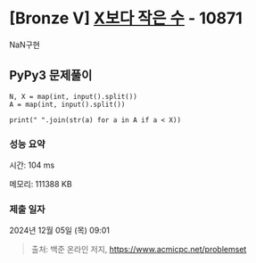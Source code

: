 # [Bronze V] [X보다 작은 수](https://www.acmicpc.net/problem/10871) - 10871 

NaN구현

## PyPy3 문제풀이

```PyPy3
N, X = map(int, input().split())
A = map(int, input().split())

print(" ".join(str(a) for a in A if a < X))
```

### 성능 요약

시간: 104 ms

메모리: 111388 KB

### 제출 일자

2024년 12월 05일 (목) 09:01

> 출처: 백준 온라인 저지, https://www.acmicpc.net/problemset 

